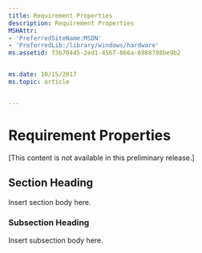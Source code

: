 ```yaml
---
title: Requirement Properties
description: Requirement Properties
MSHAttr:
- 'PreferredSiteName:MSDN'
- 'PreferredLib:/library/windows/hardware'
ms.assetid: f3b70445-2ed1-4567-866a-6988788be9b2


ms.date: 10/15/2017
ms.topic: article


---
```


# Requirement Properties


\[This content is not available in this preliminary release.\]

## <span id="Section_Heading"></span><span id="section_heading"></span><span id="SECTION_HEADING"></span>Section Heading


Insert section body here.

### <span id="Subsection_Heading"></span><span id="subsection_heading"></span><span id="SUBSECTION_HEADING"></span>Subsection Heading

Insert subsection body here.

 

 






